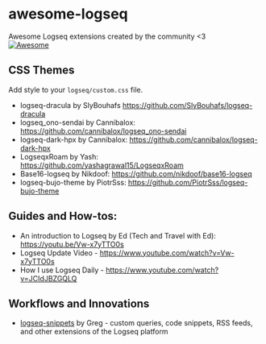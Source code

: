 # awesome-logseq

Awesome Logseq extensions created by the community &lt;3  
[![Awesome](https://awesome.re/badge.svg)](https://awesome.re)

## CSS Themes

Add style to your `logseq/custom.css` file.

- logseq-dracula by SlyBouhafs <https://github.com/SlyBouhafs/logseq-dracula>
- logseq_ono-sendai by Cannibalox: <https://github.com/cannibalox/logseq_ono-sendai>
- logseq-dark-hpx by Cannibalox: <https://github.com/cannibalox/logseq-dark-hpx>
- LogseqxRoam by Yash: <https://github.com/yashagrawal15/LogseqxRoam>
- Base16-logseq by Nikdoof: https://github.com/nikdoof/base16-logseq
- logseq-bujo-theme by PiotrSss: https://github.com/PiotrSss/logseq-bujo-theme

## Guides and How-tos:

- An introduction to Logseq by Ed (Tech and Travel with Ed): <https://youtu.be/Vw-x7yTTO0s>
- Logseq Update Video - <https://www.youtube.com/watch?v=Vw-x7yTTO0s>
- How I use Logseq Daily - <https://www.youtube.com/watch?v=JCIdJBZGQLQ>

## Workflows and Innovations

- [logseq-snippets](https://github.com/71/logseq-snippets) by Greg - custom queries, code snippets, RSS feeds, and other extensions of the Logseq platform
